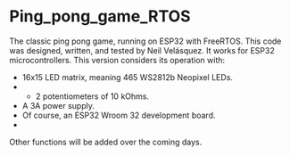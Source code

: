 # Ping_pong_game_RTOS
The classic ping pong game, running on ESP32 with FreeRTOS.
This code was designed, written, and tested by Neil Velásquez.
It works for ESP32 microcontrollers.
This version considers its operation with:
- 16x15 LED matrix, meaning 465 WS2812b Neopixel LEDs.
- - 2 potentiometers of 10 kOhms.
- A 3A power supply.
- Of course, an ESP32 Wroom 32 development board.
- 
Other functions will be added over the coming days.
